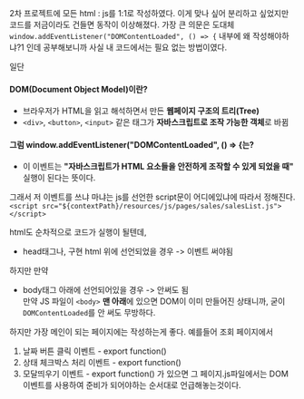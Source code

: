 2차 프로젝트에 모든 html : js를 1:1로 작성하였다. 이게 맞나 싶어 분리하고 싶었지만 코드를 저금이라도 건들면 동작이 이상해졌다.
가장 큰 의문은 도대체 `window.addEventListener("DOMContentLoaded", () => {` 내부에 왜 작성해야하냐?1 인데 공부해보니까 사실 내 코드에서는 필요 없는 방법이였다.

일단 
#### DOM(Document Object Model)이란?
- 브라우저가 HTML을 읽고 해석하면서 만든 **웹페이지 구조의 트리(Tree)**
- `<div>`, `<button>`, `<input>` 같은 태그가 **자바스크립트로 조작 가능한 객체**로 바뀜

#### 그럼 window.addEventListener("DOMContentLoaded", () => {는?
- 이 이벤트는 **"자바스크립트가 HTML 요소들을 안전하게 조작할 수 있게 되었을 때"** 실행이 된다는 뜻이다.

그래서 저 이벤트를 쓰냐 마냐는 js를 선언한 script문이 어디에있냐에 따라서 정해진다.  
`<script src="${contextPath}/resources/js/pages/sales/salesList.js"></script>`  

html도 순차적으로 코드가 실행이 될텐데,
- head태그나, 구현 html 위에 선언되었을 경우 -> 이벤트 써야됨

하지만 만약
- body태그 아래에 선언되어있을 경우 -> 안써도 됨  
만약 JS 파일이 `<body>` **맨 아래**에 있으면 DOM이 이미 만들어진 상태니까, 굳이 `DOMContentLoaded`를 안 써도 무방하다.


하지만 가장 메인이 되는 페이지에는 작성하는게 좋다.
예를들어 조회 페이지에서
1. 날짜 버튼 클릭 이벤트 - export function() 
2. 상태 체크박스 처리 이벤트  - export function() 
3. 모달띄우기 이벤트  - export function() 
가 있으면 그 페이지.js파일에서는 DOM이벤트를 사용하여 준비가 되어야하는 순서대로 언급해놓는것이다.

